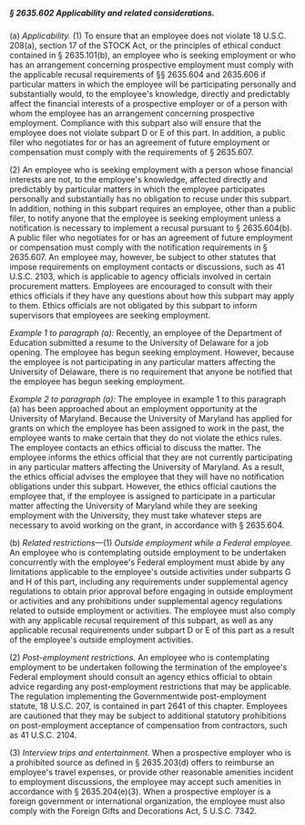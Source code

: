##### § 2635.602 Applicability and related considerations. #####

(a) *Applicability.* (1) To ensure that an employee does not violate 18 U.S.C. 208(a), section 17 of the STOCK Act, or the principles of ethical conduct contained in § 2635.101(b), an employee who is seeking employment or who has an arrangement concerning prospective employment must comply with the applicable recusal requirements of §§ 2635.604 and 2635.606 if particular matters in which the employee will be participating personally and substantially would, to the employee's knowledge, directly and predictably affect the financial interests of a prospective employer or of a person with whom the employee has an arrangement concerning prospective employment. Compliance with this subpart also will ensure that the employee does not violate subpart D or E of this part. In addition, a public filer who negotiates for or has an agreement of future employment or compensation must comply with the requirements of § 2635.607.

(2) An employee who is seeking employment with a person whose financial interests are not, to the employee's knowledge, affected directly and predictably by particular matters in which the employee participates personally and substantially has no obligation to recuse under this subpart. In addition, nothing in this subpart requires an employee, other than a public filer, to notify anyone that the employee is seeking employment unless a notification is necessary to implement a recusal pursuant to § 2635.604(b). A public filer who negotiates for or has an agreement of future employment or compensation must comply with the notification requirements in § 2635.607. An employee may, however, be subject to other statutes that impose requirements on employment contacts or discussions, such as 41 U.S.C. 2103, which is applicable to agency officials involved in certain procurement matters. Employees are encouraged to consult with their ethics officials if they have any questions about how this subpart may apply to them. Ethics officials are not obligated by this subpart to inform supervisors that employees are seeking employment.

*Example 1 to paragraph (a):* Recently, an employee of the Department of Education submitted a resume to the University of Delaware for a job opening. The employee has begun seeking employment. However, because the employee is not participating in any particular matters affecting the University of Delaware, there is no requirement that anyone be notified that the employee has begun seeking employment.

*Example 2 to paragraph (a):* The employee in example 1 to this paragraph (a) has been approached about an employment opportunity at the University of Maryland. Because the University of Maryland has applied for grants on which the employee has been assigned to work in the past, the employee wants to make certain that they do not violate the ethics rules. The employee contacts an ethics official to discuss the matter. The employee informs the ethics official that they are not currently participating in any particular matters affecting the University of Maryland. As a result, the ethics official advises the employee that they will have no notification obligations under this subpart. However, the ethics official cautions the employee that, if the employee is assigned to participate in a particular matter affecting the University of Maryland while they are seeking employment with the University, they must take whatever steps are necessary to avoid working on the grant, in accordance with § 2635.604.

(b) *Related restrictions*—(1) *Outside employment while a Federal employee.* An employee who is contemplating outside employment to be undertaken concurrently with the employee's Federal employment must abide by any limitations applicable to the employee's outside activities under subparts G and H of this part, including any requirements under supplemental agency regulations to obtain prior approval before engaging in outside employment or activities and any prohibitions under supplemental agency regulations related to outside employment or activities. The employee must also comply with any applicable recusal requirement of this subpart, as well as any applicable recusal requirements under subpart D or E of this part as a result of the employee's outside employment activities.

(2) *Post-employment restrictions.* An employee who is contemplating employment to be undertaken following the termination of the employee's Federal employment should consult an agency ethics official to obtain advice regarding any post-employment restrictions that may be applicable. The regulation implementing the Governmentwide post-employment statute, 18 U.S.C. 207, is contained in part 2641 of this chapter. Employees are cautioned that they may be subject to additional statutory prohibitions on post-employment acceptance of compensation from contractors, such as 41 U.S.C. 2104.

(3) *Interview trips and entertainment.* When a prospective employer who is a prohibited source as defined in § 2635.203(d) offers to reimburse an employee's travel expenses, or provide other reasonable amenities incident to employment discussions, the employee may accept such amenities in accordance with § 2635.204(e)(3). When a prospective employer is a foreign government or international organization, the employee must also comply with the Foreign Gifts and Decorations Act, 5 U.S.C. 7342.